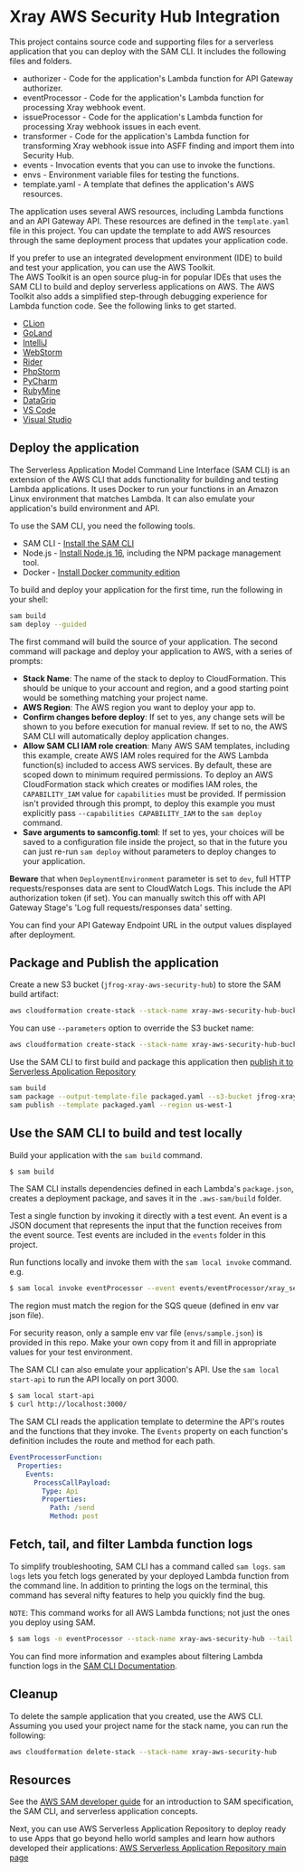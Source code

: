 # Xray AWS Security Hub Integration

This project contains source code and supporting files for a serverless application that you can deploy with the SAM CLI. It includes the following files and folders.

- authorizer - Code for the application's Lambda function for API Gateway authorizer.
- eventProcessor - Code for the application's Lambda function for processing Xray webhook event.
- issueProcessor - Code for the application's Lambda function for processing Xray webhook issues in each event.
- transformer - Code for the application's Lambda function for transforming Xray webhook issue into ASFF finding and import them into Security Hub.
- events - Invocation events that you can use to invoke the functions.
- envs - Environment variable files for testing the functions.
- template.yaml - A template that defines the application's AWS resources.

The application uses several AWS resources, including Lambda functions and an API Gateway API. These resources are defined in the `template.yaml` file in this project. You can update the template to add AWS resources through the same deployment process that updates your application code.

If you prefer to use an integrated development environment (IDE) to build and test your application, you can use the AWS Toolkit.  
The AWS Toolkit is an open source plug-in for popular IDEs that uses the SAM CLI to build and deploy serverless applications on AWS. The AWS Toolkit also adds a simplified step-through debugging experience for Lambda function code. See the following links to get started.

* [CLion](https://docs.aws.amazon.com/toolkit-for-jetbrains/latest/userguide/welcome.html)
* [GoLand](https://docs.aws.amazon.com/toolkit-for-jetbrains/latest/userguide/welcome.html)
* [IntelliJ](https://docs.aws.amazon.com/toolkit-for-jetbrains/latest/userguide/welcome.html)
* [WebStorm](https://docs.aws.amazon.com/toolkit-for-jetbrains/latest/userguide/welcome.html)
* [Rider](https://docs.aws.amazon.com/toolkit-for-jetbrains/latest/userguide/welcome.html)
* [PhpStorm](https://docs.aws.amazon.com/toolkit-for-jetbrains/latest/userguide/welcome.html)
* [PyCharm](https://docs.aws.amazon.com/toolkit-for-jetbrains/latest/userguide/welcome.html)
* [RubyMine](https://docs.aws.amazon.com/toolkit-for-jetbrains/latest/userguide/welcome.html)
* [DataGrip](https://docs.aws.amazon.com/toolkit-for-jetbrains/latest/userguide/welcome.html)
* [VS Code](https://docs.aws.amazon.com/toolkit-for-vscode/latest/userguide/welcome.html)
* [Visual Studio](https://docs.aws.amazon.com/toolkit-for-visual-studio/latest/user-guide/welcome.html)

## Deploy the application

The Serverless Application Model Command Line Interface (SAM CLI) is an extension of the AWS CLI that adds functionality for building and testing Lambda applications. It uses Docker to run your functions in an Amazon Linux environment that matches Lambda. It can also emulate your application's build environment and API.

To use the SAM CLI, you need the following tools.

* SAM CLI - [Install the SAM CLI](https://docs.aws.amazon.com/serverless-application-model/latest/developerguide/serverless-sam-cli-install.html)
* Node.js - [Install Node.js 16](https://nodejs.org/en/), including the NPM package management tool.
* Docker - [Install Docker community edition](https://hub.docker.com/search/?type=edition&offering=community)

To build and deploy your application for the first time, run the following in your shell:

```bash
sam build
sam deploy --guided
```

The first command will build the source of your application. The second command will package and deploy your application to AWS, with a series of prompts:

* **Stack Name**: The name of the stack to deploy to CloudFormation. This should be unique to your account and region, and a good starting point would be something matching your project name.
* **AWS Region**: The AWS region you want to deploy your app to.
* **Confirm changes before deploy**: If set to yes, any change sets will be shown to you before execution for manual review. If set to no, the AWS SAM CLI will automatically deploy application changes.
* **Allow SAM CLI IAM role creation**: Many AWS SAM templates, including this example, create AWS IAM roles required for the AWS Lambda function(s) included to access AWS services. By default, these are scoped down to minimum required permissions. To deploy an AWS CloudFormation stack which creates or modifies IAM roles, the `CAPABILITY_IAM` value for `capabilities` must be provided. If permission isn't provided through this prompt, to deploy this example you must explicitly pass `--capabilities CAPABILITY_IAM` to the `sam deploy` command.
* **Save arguments to samconfig.toml**: If set to yes, your choices will be saved to a configuration file inside the project, so that in the future you can just re-run `sam deploy` without parameters to deploy changes to your application.

**Beware** that when `DeploymentEnvironment` parameter is set to `dev`, full HTTP requests/responses data are sent to CloudWatch Logs. This include the API authorization token (if set). You can manually switch this off with API Gateway Stage's 'Log full requests/responses data' setting.

You can find your API Gateway Endpoint URL in the output values displayed after deployment.

## Package and Publish the application

Create a new S3 bucket (`jfrog-xray-aws-security-hub`) to store the SAM build artifact:

```bash
aws cloudformation create-stack --stack-name xray-aws-security-hub-bucket --template-body file://cfts/serverless-application-repository-s3.yml --region us-west-1
```

You can use `--parameters` option to override the S3 bucket name:

```bash
aws cloudformation create-stack --stack-name xray-aws-security-hub-bucket --template-body file://cfts/serverless-application-repository-s3.yml --region us-west-1 --parameters ParameterKey=S3BucketName,ParameterValue=some-other-bucket-name
```

Use the SAM CLI to first build and package this application then [publish it to Serverless Application Repository](https://docs.aws.amazon.com/serverless-application-model/latest/developerguide/serverless-sam-template-publishing-applications.html#serverless-sam-template-publishing-applications-prerequisites)

```bash
sam build
sam package --output-template-file packaged.yaml --s3-bucket jfrog-xray-aws-security-hub --region us-west-1
sam publish --template packaged.yaml --region us-west-1
```

## Use the SAM CLI to build and test locally

Build your application with the `sam build` command.

```bash
$ sam build
```

The SAM CLI installs dependencies defined in each Lambda's `package.json`, creates a deployment package, and saves it in the `.aws-sam/build` folder.

Test a single function by invoking it directly with a test event. An event is a JSON document that represents the input that the function receives from the event source. Test events are included in the `events` folder in this project.

Run functions locally and invoke them with the `sam local invoke` command. e.g.

```bash
$ sam local invoke eventProcessor --event events/eventProcessor/xray_security_issues_payload.json -n envs/test.json --region us-west-2
```

The region must match the region for the SQS queue (defined in env var json file).

For security reason, only a sample env var file (`envs/sample.json`) is provided in this repo. Make your own copy from it and fill in appropriate values for your test environment.

The SAM CLI can also emulate your application's API. Use the `sam local start-api` to run the API locally on port 3000.

```bash
$ sam local start-api
$ curl http://localhost:3000/
```

The SAM CLI reads the application template to determine the API's routes and the functions that they invoke. The `Events` property on each function's definition includes the route and method for each path.

```yaml
EventProcessorFunction:
  Properties:
    Events:
      ProcessCallPayload:
        Type: Api
        Properties:
          Path: /send
          Method: post
```

## Fetch, tail, and filter Lambda function logs

To simplify troubleshooting, SAM CLI has a command called `sam logs`. `sam logs` lets you fetch logs generated by your deployed Lambda function from the command line. In addition to printing the logs on the terminal, this command has several nifty features to help you quickly find the bug.

`NOTE`: This command works for all AWS Lambda functions; not just the ones you deploy using SAM.

```bash
$ sam logs -n eventProcessor --stack-name xray-aws-security-hub --tail
```

You can find more information and examples about filtering Lambda function logs in the [SAM CLI Documentation](https://docs.aws.amazon.com/serverless-application-model/latest/developerguide/serverless-sam-cli-logging.html).

## Cleanup

To delete the sample application that you created, use the AWS CLI. Assuming you used your project name for the stack name, you can run the following:

```bash
aws cloudformation delete-stack --stack-name xray-aws-security-hub
```

## Resources

See the [AWS SAM developer guide](https://docs.aws.amazon.com/serverless-application-model/latest/developerguide/what-is-sam.html) for an introduction to SAM specification, the SAM CLI, and serverless application concepts.

Next, you can use AWS Serverless Application Repository to deploy ready to use Apps that go beyond hello world samples and learn how authors developed their applications: [AWS Serverless Application Repository main page](https://aws.amazon.com/serverless/serverlessrepo/)
